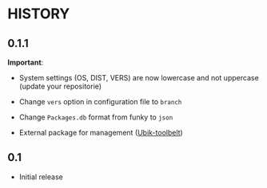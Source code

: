 HISTORY
=======

0.1.1
---

__Important__:

* System settings (OS, DIST, VERS) are now lowercase and not uppercase (update your repositorie)
* Change ``vers`` option in configuration file to ``branch``

* Change ``Packages.db`` format from funky to ``json``
* External package for management ([Ubik-toolbelt][1])

0.1
---

* Initial release

[1]: https://github.com/Socketubs/Ubik-toolbelt